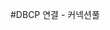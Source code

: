 #DBCP 연결 - 커넥션풀
<Resource name="jdbc/myoracle" auth="Container"
		              type="javax.sql.DataSource" driverClassName="oracle.jdbc.OracleDriver"
		              url="jdbc:oracle:thin:@127.0.0.1:1521:xe"
		              username="ezen" password="1234" maxTotal="20" maxIdle="10"
		              maxWaitMillis="-1"/>